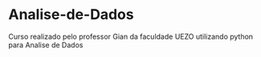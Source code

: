 # Analise-de-Dados

Curso realizado pelo professor Gian da faculdade UEZO utilizando python para Analise de Dados
